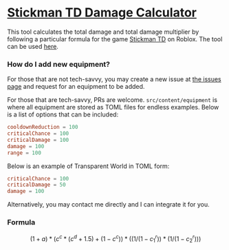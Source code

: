 # [Stickman TD Damage Calculator](https://cyrus01337.github.io/stickman-td-damage-calculator/)

This tool calculates the total damage and total damage multiplier by following a particular formula for the game [Stickman TD](https://www.roblox.com/games/18495650842/Stickman-TD) on Roblox. The tool can be used [here](https://cyrus01337.github.io/stickman-td-damage-calculator/).

### How do I add new equipment?

For those that are not tech-savvy, you may create a new issue at [the issues page](https://github.com/cyrus01337/stickman-td-damage-calculator/issues) and request for an equipment to be added.

For those that are tech-savvy, PRs are welcome. `src/content/equipment` is where all equipment are stored as TOML files for endless examples. Below is a list of options that can be included:

```toml
cooldownReduction = 100
criticalChance = 100
criticalDamage = 100
damage = 100
range = 100
```

Below is an example of Transparent World in TOML form:

```toml
criticalChance = 100
criticalDamage = 50
damage = 100
```

Alternatively, you may contact me directly and I can integrate it for you.

### Formula

$$
(1 + a) * (c^c * (c^d + 1.5) + (1 - c^c)) * ((1 / (1 - c^r_1)) * (1 / (1 - c^r_2)))
$$
